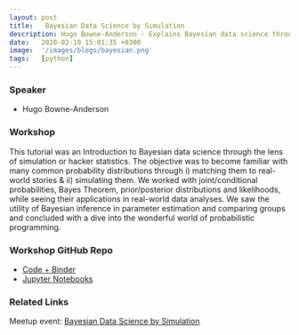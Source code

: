 ```yaml
---
layout: post
title:   Bayesian Data Science by Simulation
description: Hugo Bowne-Anderson - Explains Bayesian data science through the lens of simulation. 
date:   2020-02-10 15:01:35 +0300
image:  '/images/blogs/bayesian.png'
tags:   [python]
---
```


### Speaker
- Hugo Bowne-Anderson


### Workshop
This tutorial was an Introduction to Bayesian data science through the lens of simulation or hacker statistics. The objective was to become familiar with many common probability distributions through i) matching them to real-world stories & ii) simulating them. We worked with joint/conditional probabilities, Bayes Theorem, prior/posterior distributions and likelihoods, while seeing their applications in real-world data analyses. We saw the utility of Bayesian inference in parameter estimation and comparing groups and concluded with a dive into the wonderful world of probabilistic programming.

### Workshop GitHub Repo
- [Code + Binder](https://github.com/ericmjl/bayesian-stats-modelling-tutorial/)
- [Jupyter Notebooks](https://github.com/ericmjl/bayesian-stats-modelling-tutorial/tree/master/notebooks/URGsADS-NYC-2020-02-19)

### Related Links
Meetup event: [Bayesian Data Science by Simulation](https://www.meetup.com/data-umbrella/events/268293679/)


